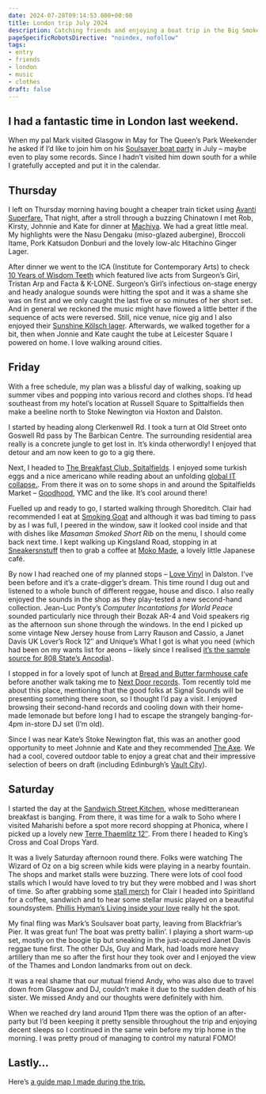 ```yaml
---
date: 2024-07-28T09:14:53.000+00:00
title: London trip July 2024
description: Catching friends and enjoying a boat trip in the Big Smoke
pageSpecificRobotsDirective: "noindex, nofollow"
tags:
- entry
- friends
- london
- music
- clothes
draft: false
---
```

I had a fantastic time in London last weekend.
---

When my pal Mark visited Glasgow in May for The Queen’s Park Weekender he asked if I’d like to join him on his [Soulsaver boat party](https://ra.co/events/1866753) in July – maybe even to play some records. Since I hadn’t visited him down south for a while I gratefully accepted and put it in the calendar.

## Thursday

I left on Thursday morning having bought a cheaper train ticket using [Avanti Superfare.](https://www.avantisuperfare.co.uk/) That night, after a stroll through a buzzing Chinatown I met Rob, Kirsty, Johnnie and Kate for dinner at [Machiya](https://www.machi-ya.co.uk/). We had a great little meal. My highlights were the Nasu Dengaku (miso-glazed aubergine), Broccoli Itame, Pork Katsudon Donburi and the lovely low-alc Hitachino Ginger Lager.

After dinner we went to the ICA (Institute for Contemporary Arts) to check [10 Years of Wisdom Teeth](https://www.ica.art/live/wisdom-teeth) which featured live acts from Surgeon’s Girl, Tristan Arp and Facta & K-LONE. Surgeon’s Girl’s infectious on-stage energy and heady analogue sounds were hitting the spot and it was a shame she was on first and we only caught the last five or so minutes of her short set. And in general we reckoned the music might have flowed a little better if the sequence of acts were reversed. Still, nice venue, nice gig and I also enjoyed their [Sunshine Kölsch lager](https://thegoodnessbrew.co/products/sunshine-kolsch-lager-4-7). Afterwards, we walked together for a bit, then when Jonnie and Kate caught the tube at Leicester Square I powered on home. I love walking around cities.

## Friday

With a free schedule, my plan was a blissful day of walking, soaking up summer vibes and popping into various record and clothes shops. I’d head southeast from my hotel’s location at Russell Square to Spittalfields then make a beeline north to Stoke Newington via Hoxton and Dalston. 

I started by heading along Clerkenwell Rd. I took a turn at Old Street onto Goswell Rd pass by The Barbican Centre. The surrounding residential area really is a concrete jungle to get lost in. It’s kinda otherwordly! I enjoyed that detour and am now keen to go to a gig there.

Next, I headed to [The Breakfast Club, Spitalfields](https://thebreakfastclubcafes.com/spitalfields/). I enjoyed some turkish eggs and a nice americano while reading about an unfolding [global IT collapse.](https://www.bbc.co.uk/news/articles/cp4wnrxqlewo). From there it was on to some shops in and around the Spitalfields Market – [Goodhood](https://goodhoodstore.com/), YMC and the like. It’s cool around there!

Fuelled up and ready to go, I started walking through Shoreditch. Clair had recommended I eat at [Smoking Goat](https://www.smokinggoatbar.com/) and although it was bad timing to pass by as I was full, I peered in the window, saw it looked cool inside and that with dishes like _Masaman Smoked Short Rib_ on the menu, I should come back next time. I kept walking up Kingsland Road, stopping in at [Sneakersnstuff](https://www.sneakersnstuff.com/) then to grab a coffee at [Moko Made](https://www.instagram.com/mokomadecafe/?hl=en), a lovely little Japanese café. 

By now I had reached one of my planned stops – [Love Vinyl](https://www.instagram.com/lovevinyllondon/) in Dalston. I’ve been before and it’s a crate-digger’s dream. This time round I dug out and listened to a whole bunch of different reggae, house and disco. I also really enjoyed the sounds in the shop as they play-tested a new second-hand collection. Jean-Luc Ponty’s _Computer Incantations for World Peace_ sounded particularly nice through their Bozak AR-4 and Void speakers rig as the afternoon sun shone through the windows. In the end I picked up some vintage New Jersey house from Larry Rauson and Cassio, a Janet Davis UK Lover’s Rock 12″ and Unique’s What I got is what you need (which had been on my wants list for aeons – likely since I realised [it’s the sample source for 808 State’s Ancodia](https://www.whosampled.com/sample/165580/808-State-Ancodia-Unique-What-I-Got-Is-What-You-Need/)).

I stopped in for a lovely spot of lunch at [Bread and Butter farmhouse cafe](https://www.instagram.com/breadandbuttercafe/?hl=en) before another walk taking me to [Next Door records](https://www.nextdoorrecords.co.uk/). Tom recently told me about this place, mentioning that the good folks at Signal Sounds will be presenting something there soon, so I thought I’d pay a visit. I enjoyed browsing their second-hand records and cooling down with their home-made lemonade but before long I had to escape the strangely banging-for-4pm in-store DJ set (I’m old). 

Since I was near Kate’s Stoke Newington flat, this was an another good opportunity to meet Johnnie and Kate and they recommended [The Axe](https://www.theaxepub.com/). We had a cool, covered outdoor table to enjoy a great chat and their impressive selection of beers on draft (including Edinburgh’s [Vault City](https://vaultcity.co.uk/)).

## Saturday

I started the day at the [Sandwich Street Kitchen](https://sandwichstreetkitchen.co.uk/), whose meditteranean breakfast is banging. From there, it was time for a walk to Soho where I visited Maharishi before a spot more record shopping at Phonica, where I picked up a lovely new [Terre Thaemlitz 12″](https://www.discogs.com/release/31238626-Terre-Thaemlitz-Tranquilizer-Ep-2-Fina). From there I headed to King’s Cross and Coal Drops Yard. 

It was a lively Saturday afternoon round there. Folks were watching The Wizard of Oz on a big screen while kids were playing in a nearby fountain. The shops and market stalls were buzzing. There were lots of cool food stalls which I would have loved to try but they were mobbed and I was short of time. So after grabbing some [stall merch](https://www.instagram.com/lilwongbakes/) for Clair I headed into Spiritland for a coffee, sandwich and to hear some stellar music played on a beautiful soundsystem. [Phillis Hyman’s Living inside your love](https://youtu.be/8XYGreWaCsA?si=us-VuXD4PZIMa4AI) really hit the spot.

My final fling was Mark’s Soulsaver boat party, leaving from Blackfriar’s Pier. It was great fun! The boat was pretty ballin’. I playing a short warm-up set, mostly on the boogie tip but sneaking in the just-acquired Janet Davis reggae tune first. The other DJs, Guy and Mark, had loads more heavy artillery than me so after the first hour they took over and I enjoyed the view of the Thames and London landmarks from out on deck.

It was a real shame that our mutual friend Andy, who was also due to travel down from Glasgow and DJ, couldn’t make it due to the sudden death of his sister. We missed Andy and our thoughts were definitely with him.

When we reached dry land around 11pm there was the option of an after-party but I’d been keeping it pretty sensible throughout the trip and enjoying decent sleeps so I continued in the same vein before my trip home in the morning. I was pretty proud of managing to control my natural FOMO!

## Lastly…

Here’s [a guide map I made during the trip.](https://guides.apple.com/?ug=Cg5Mb25kb24gSnVseSAyNBIOCK5NENbNnJqj77Os%2FwESDgiuTRDD7YDplvqYvJ8BEg0Irk0QsPDN9478s8MJEg0Irk0QsYmW3N2b%2FLkGEg4Irk0Q18C1gI25juHPARIOCK5NEPLAsdHgnamIxQESDgiuTRC254zL1NWn3MMBEg4Irk0QlfeckbHhnbLRARIOCK5NEI2W0Nn8wfvZ6QESDQiuTRC%2FquOR0r7R5w0SDQiuTRDnyNuprJuv3UUSDAiuTRDtnMHqzcPgfBIOCK5NEK3qouDQjMCP6QESDQiuTRCZraSB3Kyt5VoSDQiuTRDqg%2FTV2N2X1D4SDQiuTRDNvdmdjLzM2XISDQiuTRD%2Buq7HiZisgxwSDgiuTRDwj5nb6dLsm5oBEg4Irk0QgfWW79mS%2BOH2AQ%3D%3D)
